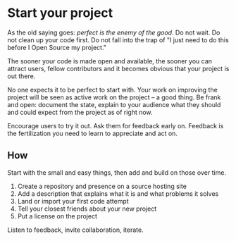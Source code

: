 # Start your project

As the old saying goes: *perfect is the enemy of the good*. Do not wait. Do
not clean up your code first. Do not fall into the trap of "I just need to do
this before I Open Source my project."

The sooner your code is made open and available, the sooner you can attract
users, fellow contributors and it becomes obvious that your project is out
there.

No one expects it to be perfect to start with. Your work on improving the
project will be seen as active work on the project – a good thing. Be frank
and open: document the state, explain to your audience what they should and
could expect from the project as of right now.

Encourage users to try it out. Ask them for feedback early on. Feedback is the
fertilization you need to learn to appreciate and act on.

## How

Start with the small and easy things, then add and build on those over time.

1. Create a repository and presence on a source hosting site
2. Add a description that explains what it is and what problems it solves
3. Land or import your first code attempt
4. Tell your closest friends about your new project
5. Put a license on the project

Listen to feedback, invite collaboration, iterate.
